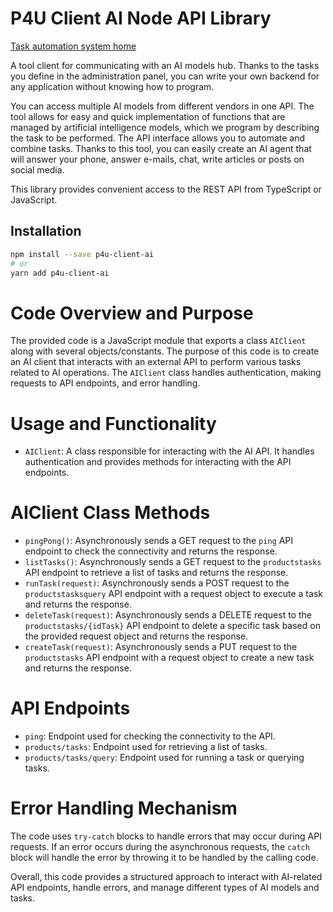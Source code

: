 # P4U Client AI Node API Library

[Task automation system home](https://app.apihub4ai.com)

A tool client for communicating with an AI models hub.
Thanks to the tasks you define in the administration panel, you can write your own backend for any application without knowing how to program.

You can access multiple AI models from different vendors in one API. The tool allows for easy and quick implementation of functions that are managed by artificial intelligence models, which we program by describing the task to be performed. The API interface allows you to automate and combine tasks. Thanks to this tool, you can easily create an AI agent that will answer your phone, answer e-mails, chat, write articles or posts on social media.

This library provides convenient access to the REST API from TypeScript or JavaScript.

## Installation

```sh
npm install --save p4u-client-ai
# or
yarn add p4u-client-ai
```

# Code Overview and Purpose
The provided code is a JavaScript module that exports a class `AIClient` along with several objects/constants. The purpose of this code is to create an AI client that interacts with an external API to perform various tasks related to AI operations. The `AIClient` class handles authentication, making requests to API endpoints, and error handling.

# Usage and Functionality
- `AIClient`: A class responsible for interacting with the AI API. It handles authentication and provides methods for interacting with the API endpoints.

# AIClient Class Methods
- `pingPong()`: Asynchronously sends a GET request to the `ping` API endpoint to check the connectivity and returns the response.
- `listTasks()`: Asynchronously sends a GET request to the `productstasks` API endpoint to retrieve a list of tasks and returns the response.
- `runTask(request)`: Asynchronously sends a POST request to the `productstasksquery` API endpoint with a request object to execute a task and returns the response.
- `deleteTask(request)`: Asynchronously sends a DELETE request to the `productstasks/{idTask}` API endpoint to delete a specific task based on the provided request object and returns the response.
- `createTask(request)`: Asynchronously sends a PUT request to the `productstasks` API endpoint with a request object to create a new task and returns the response.

# API Endpoints
- `ping`: Endpoint used for checking the connectivity to the API.
- `products/tasks`: Endpoint used for retrieving a list of tasks.
- `products/tasks/query`: Endpoint used for running a task or querying tasks.

# Error Handling Mechanism
The code uses `try-catch` blocks to handle errors that may occur during API requests. If an error occurs during the asynchronous requests, the `catch` block will handle the error by throwing it to be handled by the calling code.

Overall, this code provides a structured approach to interact with AI-related API endpoints, handle errors, and manage different types of AI models and tasks.
